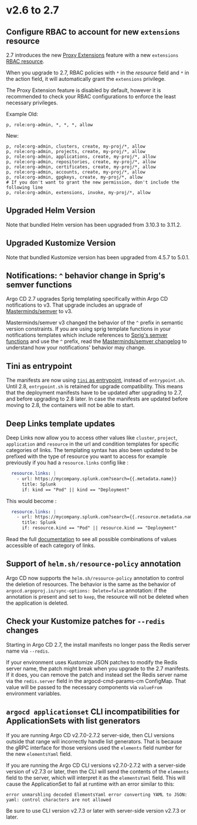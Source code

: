 # v2.6 to 2.7

## Configure RBAC to account for new `extensions` resource

2.7 introduces the new [Proxy Extensions][1] feature with a new `extensions`
[RBAC resource][2].

When you upgrade to 2.7, RBAC policies with `*` in the *resource*
field and `*` in the action field, it will automatically grant the
`extensions` privilege.

The Proxy Extension feature is disabled by default, however it is
recommended to check your RBAC configurations to enforce the least
necessary privileges.

Example
Old:

```csv
p, role:org-admin, *, *, *, allow
```

New:

```csv
p, role:org-admin, clusters, create, my-proj/*, allow
p, role:org-admin, projects, create, my-proj/*, allow
p, role:org-admin, applications, create, my-proj/*, allow
p, role:org-admin, repositories, create, my-proj/*, allow
p, role:org-admin, certificates, create, my-proj/*, allow
p, role:org-admin, accounts, create, my-proj/*, allow
p, role:org-admin, gpgkeys, create, my-proj/*, allow
# If you don't want to grant the new permission, don't include the following line
p, role:org-admin, extensions, invoke, my-proj/*, allow
```

## Upgraded Helm Version

Note that bundled Helm version has been upgraded from 3.10.3 to 3.11.2.

## Upgraded Kustomize Version

Note that bundled Kustomize version has been upgraded from 4.5.7 to 5.0.1.

## Notifications: `^` behavior change in Sprig's semver functions
Argo CD 2.7 upgrades Sprig templating specifically within Argo CD notifications to v3. That upgrade includes an upgrade of [Masterminds/semver](https://github.com/Masterminds/semver/releases) to v3.

Masterminds/semver v3 changed the behavior of the `^` prefix in semantic version constraints. If you are using sprig template functions in your notifications templates which include references to [Sprig's semver functions](https://masterminds.github.io/sprig/semver.html) and use the `^` prefix, read the [Masterminds/semver changelog](https://github.com/Masterminds/semver/releases/tag/v3.0.0) to understand how your notifications' behavior may change.

## Tini as entrypoint

The manifests are now using [`tini` as entrypoint][3], instead of `entrypoint.sh`. Until 2.8, `entrypoint.sh` is retained for upgrade compatibility. This means that the deployment manifests have to be updated after upgrading to 2.7, and before upgrading to 2.8 later. In case the manifests are updated before moving to 2.8, the containers will not be able to start.

[1]: ../../developer-guide/extensions/proxy-extensions.md
[2]: https://argo-cd.readthedocs.io/en/stable/operator-manual/rbac/#the-extensions-resource
[3]: https://github.com/argoproj/argo-cd/pull/12707


## Deep Links template updates

Deep Links now allow you to access other values like `cluster`, `project`, `application` and `resource` in the url and condition templates for specific categories of links.
The templating syntax has also been updated to be prefixed with the type of resource you want to access for example previously if you had a `resource.links` config like :
```yaml
  resource.links: |
    - url: https://mycompany.splunk.com?search={{.metadata.name}}
      title: Splunk
      if: kind == "Pod" || kind == "Deployment"
```
This would become :
```yaml
  resource.links: |
    - url: https://mycompany.splunk.com?search={{.resource.metadata.name}}&env={{.project.metadata.label.env}}
      title: Splunk
      if: resource.kind == "Pod" || resource.kind == "Deployment"
```

Read the full [documentation](../deep_links.md) to see all possible combinations of values accessible of each category of links.

## Support of `helm.sh/resource-policy` annotation

Argo CD now supports the `helm.sh/resource-policy` annotation to control the deletion of resources. The behavior is the same as the behavior of
`argocd.argoproj.io/sync-options: Delete=false` annotation: if the annotation is present and set to `keep`, the resource will not be deleted
when the application is deleted.

## Check your Kustomize patches for `--redis` changes

Starting in Argo CD 2.7, the install manifests no longer pass the Redis server name via `--redis`. 

If your environment uses Kustomize JSON patches to modify the Redis server name, the patch might break when you upgrade
to the 2.7 manifests. If it does, you can remove the patch and instead set the Redis server name via the `redis.server` 
field in the argocd-cmd-params-cm ConfigMap. That value will be passed to the necessary components via `valueFrom` 
environment variables.

## `argocd applicationset` CLI incompatibilities for ApplicationSets with list generators

If you are running Argo CD v2.7.0-2.7.2 server-side, then CLI versions outside that range will incorrectly handle list
generators. That is because the gRPC interface for those versions used the `elements` field number for the new
`elementsYaml` field.

If you are running the Argo CD CLI versions v2.7.0-2.7.2 with a server-side version of v2.7.3 or later, then the CLI
will send the contents of the `elements` field to the server, which will interpret it as the `elementsYaml` field. This
will cause the ApplicationSet to fail at runtime with an error similar to this:

```
error unmarshling decoded ElementsYaml error converting YAML to JSON: yaml: control characters are not allowed
```

Be sure to use CLI version v2.7.3 or later with server-side version v2.7.3 or later.
